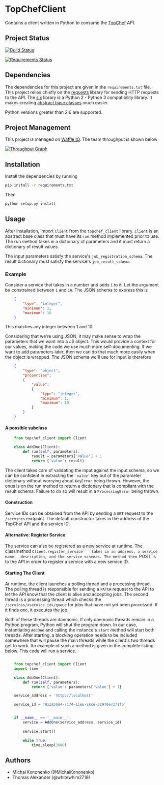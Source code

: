 # TopChefClient

Contains a client written in Python to consume
the [TopChef](https://github.com/TopChef/TopChef) API.

## Project Status

[![Build Status](
    https://travis-ci.org/TopChef/TopChefClient.svg?branch=master)](
    https://travis-ci.org/TopChef/TopChefClient
)

[![Requirements Status](
https://requires.io/github/TopChef/TopChefClient/requirements.svg?branch=master
)](
https://requires.io/github/TopChef/TopChefClient/requirements/?branch=master)

## Dependencies

The dependencies for this project are given in the ``requirements.txt`` file.
This project relies chiefly on the 
[requests](http://docs.python-requests.org/en/master/) library for sending HTTP
requests to the API. The [six](https://pypi.python.org/pypi/six) library is
a Python 2 - Python 3 compatibility library. It makes creating 
[abstract base classes](https://docs.python.org/2/library/abc.html) much easier.

Python versions greater than 2.6 are supported.

## Project Management

This project is managed on [Waffle IO](https://waffle.io/TopChef/TopChef).
The team throughput is shown below

[![Throughput Graph](
    https://graphs.waffle.io/TopChef/TopChef/throughput.svg
)](https://waffle.io/TopChef/TopChef/metrics/throughput)

## Installation

Install the dependencies by running

```bash
pip install -r requirements.txt
```

Then

```bash
python setup.py install
```


## Usage

After installation, import ``Client`` from the ``topchef_client`` library.
``Client`` is an abstract base class that must have its ``run`` method
implemented prior to use. The run method takes in a dictionary of parameters
and it must return a dictionary of result values.

The input parameters satisfy the service's ``job_registration_schema``. The 
result dictionary must satisfy the service's ``job_result_schema``.


### Example

Consider a service that takes in a number and adds ``1`` to it. Let the
argument be constrained between ``1`` and ``10``. The JSON schema to express
this is

```json
    {
        "type": "integer",
        "minimum": 1,
        "maximum": 10
    }
```

This matches any integer between 1 and 10.

Considering that we're using JSON, it may make sense to wrap the parameters
that we want into a JS object. This would provide a context for our values,
making the code we use much more self-documenting. If we want to add parameters
later, then we can do that much more easily when the object is wrapped. The
JSON schema we'll use for input is therefore

```json
    {
        "type": "object",
        "properties": 
        {
            "value": 
            {
                "type": "integer",
                "minimum": 1,
                "maximum": 10
            }
        }
    } 
```

#### A possible subclass

```python
    from topchef_client import Client

    class AddOne(Client):
        def run(self, parameters):
            result = parameters['value'] + 1
            return {'value': result}
```

The client takes care of validating the input against the input schema, so we
can be confident in extracting the ``'value'`` key out of the parameter
dictionary without worrying about ``KeyError`` being thrown. However, the onus
is on the run method to return a dictionary that is compliant with the result
schema. Failure to do so will result in a ``ProcessingError`` being thrown.

#### Construction

Service IDs can be obtained from the API
by sending a ``GET`` request to the ``/services`` endpoint. The default
constructor takes in the address of the TopChef API and the service ID.

#### Alternative: Register Service

The service can also be registered as a new service at runtime. The classmethod
``Client.register_service``` takes in an address, a service name, 
description, and the service schemas. The method then ``POST``s to the API in
order to register a service with a new service ID.

#### Starting The Client

At runtime, the client launches a polling thread and a processing thread. The
polling thread is responsible for sending a ``PATCH`` request to the API to let
the API know that the client is alive and accepting jobs. The second thread is
a processing thread which checks the ``/services/<service_id>/queue`` for
jobs that have not yet been processed. If it finds one, it executes the job.

Both of these threads are daemonic. If only daemonic threads remain in a Python
program, Python will shut the program down. In our case, instantiating 
``AddOne`` and calling the instance's ``start`` method will start both threads.
After starting, a blocking operation needs to be included somewhere that will
pause the main threads while the client's two threads get to work. An example
of such a method is given in the complete listing below. This code will run
a service.

```python

    from topchef_client import Client
    import time

    class AddOne(Client):
        def run(self, parameters):
            return {'value': parameters['value'] + 1}

    service_address = 'http://localhost'

    service_id = '912a5684-7174-11e6-88ce-3c970e7271f5'


    if __name__ == '__main__':
        service = AddOne(service_address, service_id)
        
        service.start()

        while True:
            time.sleep(3600)
```

## Authors

* Michal Kononenko (@MichalKononenko)
* Thomas Alexander (@whitewhim2718)
